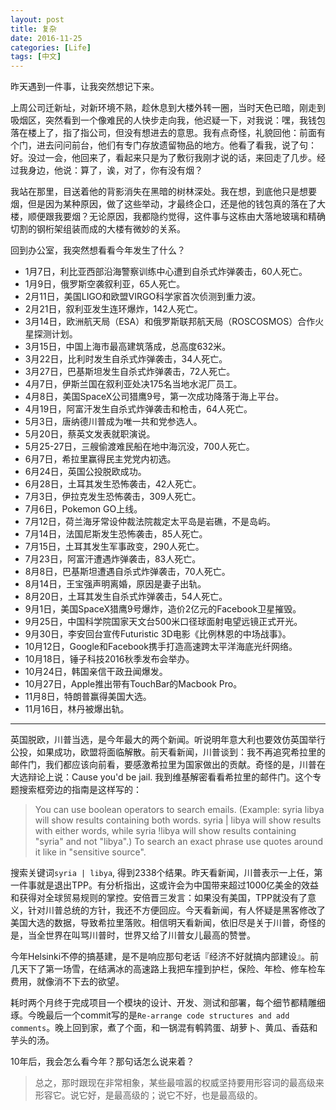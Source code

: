 ```yaml
---
layout: post
title: 复杂
date: 2016-11-25
categories: [Life]
tags: [中文]
---
```


昨天遇到一件事，让我突然想记下来。

上周公司迁新址，对新环境不熟，趁休息到大楼外转一圈，当时天色已暗，刚走到吸烟区，突然看到一个像难民的人快步走向我，他迟疑一下，对我说：嘿，我钱包落在楼上了，指了指公司，但没有想进去的意思。我有点奇怪，礼貌回他：前面有个门，进去问问前台，他们有专门存放遗留物品的地方。他看了看我，说了句：好。没过一会，他回来了，看起来只是为了敷衍我刚才说的话，来回走了几步。经过我身边，他说：算了，诶，对了，你有没有烟？

我站在那里，目送着他的背影消失在黑暗的树林深处。我在想，到底他只是想要烟，但是因为某种原因，做了这些举动，才最终企口，还是他的钱包真的落在了大楼，顺便跟我要烟？无论原因，我都隐约觉得，这件事与这栋由大落地玻璃和精确切割的钢桁架组装而成的大楼有微妙的关系。

回到办公室，我突然想看看今年发生了什么？

- 1月7日，利比亚西部沿海警察训练中心遭到自杀式炸弹袭击，60人死亡。
- 1月9日，俄罗斯空袭叙利亚，65人死亡。
- 2月11日，美国LIGO和欧盟VIRGO科学家首次侦测到重力波。
- 2月21日，叙利亚发生连环爆炸，142人死亡。
- 3月14日，欧洲航天局（ESA）和俄罗斯联邦航天局（ROSCOSMOS）合作火星探测计划。
- 3月15日，中国上海市最高建筑落成，总高度632米。
- 3月22日，比利时发生自杀式炸弹袭击，34人死亡。
- 3月27日，巴基斯坦发生自杀式炸弹袭击，72人死亡。
- 4月7日，伊斯兰国在叙利亚处决175名当地水泥厂员工。
- 4月8日，美国SpaceX公司猎鹰9号，第一次成功降落于海上平台。
- 4月19日，阿富汗发生自杀式炸弹袭击和枪击，64人死亡。
- 5月3日，唐纳德川普成为唯一共和党参选人。
- 5月20日，蔡英文发表就职演说。
- 5月25-27日，三艘偷渡难民船在地中海沉没，700人死亡。
- 6月7日，希拉里赢得民主党党内初选。
- 6月24日，英国公投脱欧成功。
- 6月28日，土耳其发生恐怖袭击，42人死亡。
- 7月3日，伊拉克发生恐怖袭击，309人死亡。
- 7月6日，Pokemon GO上线。
- 7月12日，荷兰海牙常设仲裁法院裁定太平岛是岩礁，不是岛屿。
- 7月14日，法国尼斯发生恐怖袭击，85人死亡。
- 7月15日，土耳其发生军事政变，290人死亡。
- 7月23日，阿富汗遭遇炸弹袭击，83人死亡。
- 8月8日，巴基斯坦遭遇自杀式炸弹袭击，70人死亡。
- 8月14日，王宝强声明离婚，原因是妻子出轨。
- 8月20日，土耳其发生自杀式炸弹袭击，54人死亡。
- 9月1日，美国SpaceX猎鹰9号爆炸，造价2亿元的Facebook卫星摧毁。
- 9月25日，中国科学院国家天文台500米口径球面射电望远镜正式开光。
- 9月30日，李安回台宣传Futuristic 3D电影《比例林恩的中场战事》。
- 10月12日，Google和Facebook携手打造高速跨太平洋海底光纤网络。
- 10月18日，锤子科技2016秋季发布会举办。
- 10月24日，韩国亲信干政丑闻爆发。
- 10月27日，Apple推出带有TouchBar的Macbook Pro。
- 11月8日，特朗普赢得美国大选。
- 11月16日，林丹被爆出轨。

---

英国脱欧，川普当选，是今年最大的两个新闻。听说明年意大利也要效仿英国举行公投，如果成功，欧盟将面临解散。前天看新闻，川普谈到：我不再追究希拉里的邮件门，我们都应该向前看，要感激希拉里为国家做出的贡献。奇怪的是，川普在大选辩论上说：Cause you'd be jail. 我到维基解密看看希拉里的邮件门。这个专题搜索框旁边的指南是这样写的：

>You can use boolean operators to search emails.
(Example: syria libya will show results containing both words. syria | libya will show results with either words, while syria !libya will show results containing "syria" and not "libya".) To search an exact phrase use quotes around it like in "sensitive source". 

搜索关键词`syria | libya`, 得到2338个结果。昨天看新闻，川普表示一上任，第一件事就是退出TPP。有分析指出，这或许会为中国带来超过1000亿美金的效益和获得对全球贸易规则的掌控。安倍晋三发言：如果没有美国，TPP就没有了意义，针对川普总统的方针，我还不方便回应。今天看新闻，有人怀疑是黑客修改了美国大选的数据，导致希拉里落败。相信明天看新闻，依旧尽是关于川普，奇怪的是，当全世界在叫骂川普时，世界又给了川普女儿最高的赞誉。

今年Helsinki不停的搞基建，是不是响应那句老话『经济不好就搞内部建设』。前几天下了第一场雪，在结满冰的高速路上我把车撞到护栏，保险、年检、修车检车费用，就像消不下去的欲望。

耗时两个月终于完成项目一个模块的设计、开发、测试和部署，每个细节都精雕细琢。今晚最后一个commit写的是`Re-arrange code structures and add comments`。晚上回到家，煮了个面，和一锅混有鹌鹑蛋、胡萝卜、黄瓜、香菇和芋头的汤。

10年后，我会怎么看今年？那句话怎么说来着？

>总之，那时跟现在非常相象，某些最喧嚣的权威坚持要用形容词的最高级来形容它。说它好，是最高级的；说它不好，也是最高级的。 
